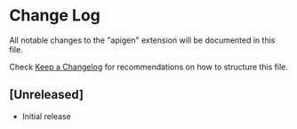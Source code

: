 # Change Log

All notable changes to the "apigen" extension will be documented in this file.

Check [Keep a Changelog](http://keepachangelog.com/) for recommendations on how to structure this file.

## [Unreleased]

- Initial release